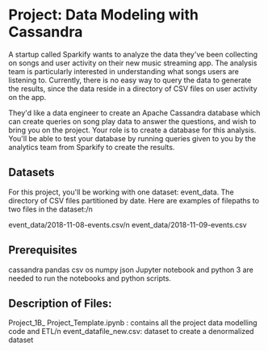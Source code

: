 # Project: Data Modeling with Cassandra
A startup called Sparkify wants to analyze the data they've been collecting on songs and user activity on their new music streaming app. The analysis team is particularly interested in understanding what songs users are listening to. Currently, there is no easy way to query the data to generate the results, since the data reside in a directory of CSV files on user activity on the app.

They'd like a data engineer to create an Apache Cassandra database which can create queries on song play data to answer the questions, and wish to bring you on the project. Your role is to create a database for this analysis. You'll be able to test your database by running queries given to you by the analytics team from Sparkify to create the results.

## Datasets
For this project, you'll be working with one dataset: event_data. The directory of CSV files partitioned by date. Here are examples of filepaths to two files in the dataset:/n

event_data/2018-11-08-events.csv/n
event_data/2018-11-09-events.csv

## Prerequisites
cassandra
pandas
csv
os
numpy
json Jupyter notebook and python 3 are needed to run the notebooks and python scripts.

## Description of Files:
Project_1B_ Project_Template.ipynb : contains all the project data modelling code and ETL/n
event_datafile_new.csv: dataset to create a denormalized dataset
